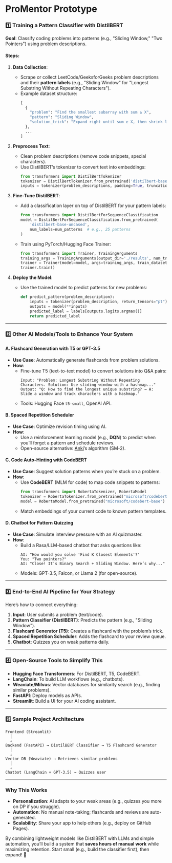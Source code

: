 # ProMentor Prototype

### **1️⃣ Training a Pattern Classifier with DistilBERT**
**Goal**: Classify coding problems into patterns (e.g., "Sliding Window," "Two Pointers") using problem descriptions.

#### **Steps**:
1. **Data Collection**:
   - Scrape or collect LeetCode/GeeksforGeeks problem descriptions and their **pattern labels** (e.g., "Sliding Window" for "Longest Substring Without Repeating Characters").
   - Example dataset structure:
     ```python
     [
       {
         "problem": "Find the smallest subarray with sum ≥ X",
         "pattern": "Sliding Window",
         "solution_trick": "Expand right until sum ≥ X, then shrink left"
       },
       ...
     ]
     ```

2. **Preprocess Text**:
   - Clean problem descriptions (remove code snippets, special characters).
   - Use DistilBERT’s tokenizer to convert text into embeddings:
     ```python
     from transformers import DistilBertTokenizer
     tokenizer = DistilBertTokenizer.from_pretrained('distilbert-base-uncased')
     inputs = tokenizer(problem_descriptions, padding=True, truncation=True, return_tensors="pt")
     ```

3. **Fine-Tune DistilBERT**:
   - Add a classification layer on top of DistilBERT for your pattern labels:
     ```python
     from transformers import DistilBertForSequenceClassification
     model = DistilBertForSequenceClassification.from_pretrained(
         'distilbert-base-uncased',
         num_labels=num_patterns  # e.g., 25 patterns
     )
     ```
   - Train using PyTorch/Hugging Face Trainer:
     ```python
     from transformers import Trainer, TrainingArguments
     training_args = TrainingArguments(output_dir='./results', num_train_epochs=3)
     trainer = Trainer(model=model, args=training_args, train_dataset=train_dataset)
     trainer.train()
     ```

4. **Deploy the Model**:
   - Use the trained model to predict patterns for new problems:
     ```python
     def predict_pattern(problem_description):
         inputs = tokenizer(problem_description, return_tensors="pt")
         outputs = model(**inputs)
         predicted_label = labels[outputs.logits.argmax()]
         return predicted_label
     ```

---

### **2️⃣ Other AI Models/Tools to Enhance Your System**
#### **A. Flashcard Generation with T5 or GPT-3.5**
- **Use Case**: Automatically generate flashcards from problem solutions.
- **How**:
  - Fine-tune T5 (text-to-text model) to convert solutions into Q&A pairs:
    ```
    Input: "Problem: Longest Substring Without Repeating Characters. Solution: Use sliding window with a hashmap..."
    Output: "Q: How to find the longest unique substring? → A: Slide a window and track characters with a hashmap."
    ```
  - Tools: Hugging Face `t5-small`, OpenAI API.

#### **B. Spaced Repetition Scheduler**
- **Use Case**: Optimize revision timing using AI.
- **How**:
  - Use a reinforcement learning model (e.g., **DQN**) to predict when you’ll forget a pattern and schedule reviews.
  - Open-source alternative: [Anki](https://apps.ankiweb.net/)’s algorithm (SM-2).

#### **C. Code Auto-Hinting with CodeBERT**
- **Use Case**: Suggest solution patterns when you’re stuck on a problem.
- **How**:
  - Use **CodeBERT** (MLM for code) to map code snippets to patterns:
    ```python
    from transformers import RobertaTokenizer, RobertaModel
    tokenizer = RobertaTokenizer.from_pretrained("microsoft/codebert-base")
    model = RobertaModel.from_pretrained("microsoft/codebert-base")
    ```
  - Match embeddings of your current code to known pattern templates.

#### **D. Chatbot for Pattern Quizzing**
- **Use Case**: Simulate interview pressure with an AI quizmaster.
- **How**:
  - Build a Rasa/LLM-based chatbot that asks questions like:
    ```
    AI: "How would you solve 'Find K Closest Elements'?"
    You: "Two pointers?"
    AI: "Close! It’s Binary Search + Sliding Window. Here’s why..."
    ```
  - Models: GPT-3.5, Falcon, or Llama 2 (for open-source).

---

### **3️⃣ End-to-End AI Pipeline for Your Strategy**
Here’s how to connect everything:

1. **Input**: User submits a problem (text/code).
2. **Pattern Classifier (DistilBERT)**: Predicts the pattern (e.g., "Sliding Window").
3. **Flashcard Generator (T5)**: Creates a flashcard with the problem’s trick.
4. **Spaced Repetition Scheduler**: Adds the flashcard to your review queue.
5. **Chatbot**: Quizzes you on weak patterns daily.

---

### **4️⃣ Open-Source Tools to Simplify This**
- **Hugging Face Transformers**: For DistilBERT, T5, CodeBERT.
- **LangChain**: To build LLM workflows (e.g., chatbots).
- **Weaviate/Milvus**: Vector databases for similarity search (e.g., finding similar problems).
- **FastAPI**: Deploy models as APIs.
- **Streamlit**: Build a UI for your AI coding assistant.

---

### **5️⃣ Sample Project Architecture**
```
Frontend (Streamlit) 
  │
  ↓
Backend (FastAPI) → DistilBERT Classifier → T5 Flashcard Generator
  │
  ↓
Vector DB (Weaviate) → Retrieves similar problems
  │
  ↓
Chatbot (LangChain + GPT-3.5) → Quizzes user
```

---

### **Why This Works**
- **Personalization**: AI adapts to your weak areas (e.g., quizzes you more on DP if you struggle).
- **Automation**: No manual note-taking; flashcards and reviews are auto-generated.
- **Scalability**: Share your app to help others (e.g., deploy on GitHub Pages).

By combining lightweight models like DistilBERT with LLMs and simple automation, you’ll build a system that **saves hours of manual work** while maximizing retention. Start small (e.g., build the classifier first), then expand! 🚀
